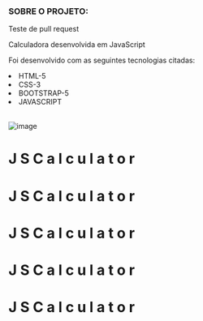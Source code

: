 ### SOBRE O PROJETO:
Teste de pull request
<p>Calculadora desenvolvida em JavaScript</p>
<p>Foi desenvolvido com as seguintes tecnologias citadas:</p>
<li>HTML-5</li>
<li>CSS-3</li>
<li>BOOTSTRAP-5</li>
<li>JAVASCRIPT</li>

</br>

![image](https://user-images.githubusercontent.com/39166422/188208476-57ab4f27-bad6-4ced-93d2-31e8429efaab.png)
#   J S C a l c u l a t o r 
 
 #   J S C a l c u l a t o r 
 
 #   J S C a l c u l a t o r 
 
 #   J S C a l c u l a t o r 
 
 #   J S C a l c u l a t o r 
 
 